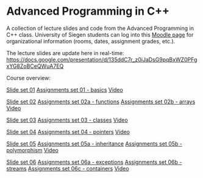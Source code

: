 # Advanced Programming in C++
A collection of lecture slides and code from the Advanced Programming in C++ class. University of Siegen students can log into this [Moodle page](https://moodle.uni-siegen.de/course/view.php?id=34345) for organizational information (rooms, dates, assignment grades, etc.).

The lecture slides are update here in real-time:
https://docs.google.com/presentation/d/135ddC7r_z0iJaDsG9pqBxWZ0PFgxYG8ZoBCeQWuA7EQ

Course overview:

[Slide set 01](/Advanced_CPP01.pdf)
[Assignments set 01 - basics](/basic_statements/)
[Video](https://youtu.be/LkWa9RdyPFM)

[Slide set 02](/Advanced_CPP02.pdf)
[Assignments set 02a - functions](/functions/)
[Assignments set 02b - arrays](/arrays/)
[Video](https://youtu.be/sny1jehjS4E)

[Slide set 03](/Advanced_CPP03.pdf)
[Assignments set 03 - classes](/classes/)
[Video](https://youtu.be/Hv2SzfJPON8)

[Slide set 04](/Advanced_CPP04.pdf)
[Assignments set 04 - pointers](/pointers/)
[Video](https://youtu.be/gYD7SvXS6eY)

[Slide set 05](/Advanced_CPP05.pdf)
[Assignments set 05a - inheritance](/inheritance/)
[Assignments set 05b - polymorphism](/polymorphism/)
[Video](https://youtu.be/ebijwfUZFIU)

[Slide set 06](/Advanced_CPP06.pdf)
[Assignments set 06a - exceptions](/exceptions/)
[Assignments set 06b - streams](/streams/)
[Assignments set 06c - containers](/containers/)
[Video](https://youtu.be/)



